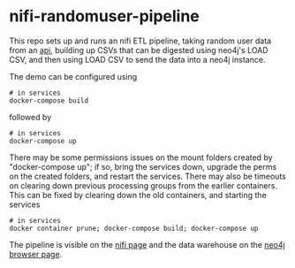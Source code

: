 # nifi-randomuser-pipeline
This repo sets up and runs an nifi ETL pipeline, taking random user data from an [api](https://randomuser.me/api/), building up CSVs that can be digested using neo4j's LOAD CSV, and then using LOAD CSV to send the data into a neo4j instance.

The demo can be configured using
```
# in services
docker-compose build
```
followed by
```
# in services
docker-compose up
```
There may be some permissions issues on the mount folders created by "docker-compose up"; if so, bring the services down, upgrade the perms on the created folders, and restart the services. There may also be timeouts on clearing down previous processing groups from the earlier containers. This can be fixed by clearing down the old containers, and starting the services
```
# in services
docker container prune; docker-compose build; docker-compose up
```

The pipeline is visible on the [nifi page](http://localhost:8091/nifi) and the data warehouse on the [neo4j browser page](http://localhost:7474).
